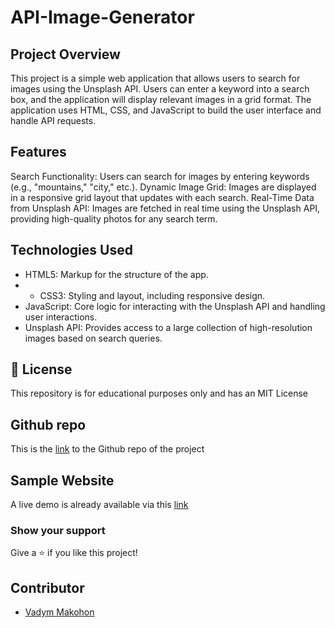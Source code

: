 # API-Image-Generator

## Project Overview

This project is a simple web application that allows users to search for images using the Unsplash API. Users can enter a keyword into a search box, and the application will display relevant images in a grid format. The application uses HTML, CSS, and JavaScript to build the user interface and handle API requests.

## Features

Search Functionality: Users can search for images by entering keywords (e.g., "mountains," "city," etc.).
Dynamic Image Grid: Images are displayed in a responsive grid layout that updates with each search.
Real-Time Data from Unsplash API: Images are fetched in real time using the Unsplash API, providing high-quality photos for any search term.

## Technologies Used

- HTML5: Markup for the structure of the app.
- - CSS3: Styling and layout, including responsive design.
- JavaScript: Core logic for interacting with the Unsplash API and handling user interactions.
- Unsplash API: Provides access to a large collection of high-resolution images based on search queries.

## 📜 License

This repository is for educational purposes only and has an MIT License

## Github repo

This is the [link](https://github.com/VadymMakohon/API-Image-Generator) to the Github repo of the project

## Sample Website

A live demo is already available via this [link](https://vadymmakohon.github.io/API-Image-Generator/)

### Show your support

Give a ⭐ if you like this project!

## Contributor

- [Vadym Makohon](https://github.com/VadymMakohon)
